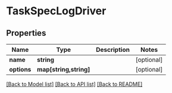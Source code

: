 # TaskSpecLogDriver

## Properties
Name | Type | Description | Notes
------------ | ------------- | ------------- | -------------
**name** | **string** |  | [optional] 
**options** | **map[string,string]** |  | [optional] 

[[Back to Model list]](../../README.md#documentation-for-models) [[Back to API list]](../../README.md#documentation-for-api-endpoints) [[Back to README]](../../README.md)

